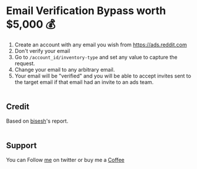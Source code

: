 # Email Verification Bypass worth $5,000 💰

1. Create an account with any email you wish from https://ads.reddit.com </br>
2. Don't verify your email </br>
3. Go to ```/account_id/inventory-type``` and set any value to capture the request. </br>
4. Change your email to any arbitrary email. </br>
5. Your email will be "verified" and you will be able to accept invites sent to the target email if that email had an invite to an ads team. </br>
&nbsp;

## Credit
Based on [bisesh](https://hackerone.com/reports/1551176)'s report.
</br>&nbsp;

## Support
You can Follow [me](https://twitter.com/MeAsHacker_HNA) on twitter or buy me a [Coffee](https://buymeacoffee.com/NafisiAslH)
